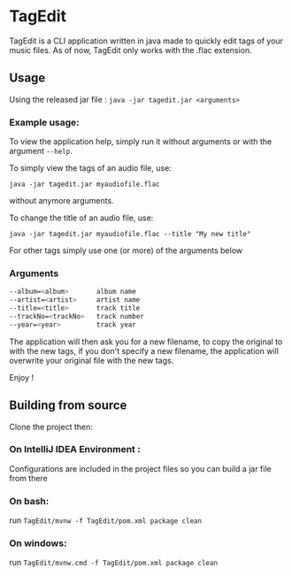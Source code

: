 # TagEdit
TagEdit is a CLI application written in java made to quickly edit tags of your music files.
As of now, TagEdit only works with the .flac extension.

## Usage
Using the released jar file :
`java -jar tagedit.jar <arguments>`

### Example usage:

To view the application help, simply run it without arguments
or with the argument `--help`.

To simply view the tags of an audio file, use:

`java -jar tagedit.jar myaudiofile.flac`

without anymore arguments.

To change the title of an audio file, use:

`java -jar tagedit.jar myaudiofile.flac --title "My new title"`

For other tags simply use one (or more) of the arguments below

### Arguments
```sh
--album=<album>       album name
--artist=<artist>     artist name
--title=<title>       track title
--trackNo=<trackNo>   track number
--year=<year>         track year
```

The application will then ask you for a new filename, to copy the original to with the new tags,
if you don't specify a new filename, the application will overwrite your original file with the
new tags.

Enjoy !

## Building from source
Clone the project then:
### On IntelliJ IDEA Environment :
Configurations are included in the project files so you can build a jar file from there
### On bash:
run `TagEdit/mvnw -f TagEdit/pom.xml package clean`
### On windows:
run `TagEdit/mvnw.cmd -f TagEdit/pom.xml package clean`
